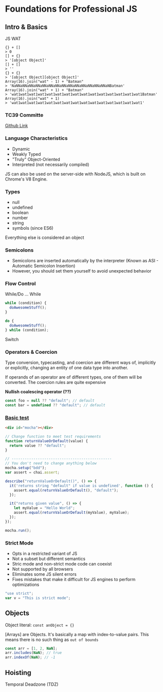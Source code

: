 # Foundations for Professional JS

## Intro & Basics

JS WAT

```
{} + []
> 0
[] + {}
> '[object Object]'
[] + []
> ''
{} + {}
> '[object Object][object Object]'
Array(16).join("wat" - 1) + "Batman"
> 'NaNNaNNaNNaNNaNNaNNaNNaNNaNNaNNaNNaNNaNNaNNaNBatman'
Array(16).join("wat" + 1) + "Batman"
> 'wat1wat1wat1wat1wat1wat1wat1wat1wat1wat1wat1wat1wat1wat1wat1Batman'
Array(16).join("wat" + 1)
> 'wat1wat1wat1wat1wat1wat1wat1wat1wat1wat1wat1wat1wat1wat1wat1'
```

### TC39 Committe

[Github Link](https://github.com/tc39/proposals)

### Language Characteristics

- Dynamic
- Weakly Typed
- "Truly" Object-Oriented
- Interpreted (not necessarily compiled)

JS can also be used on the server-side with NodeJS, which is built on Chrome's V8 Engine.

### Types

- null
- undefined
- boolean
- number
- string
- symbols (since ES6)

Everything else is considered an object

### Semicolons

- Semicolons are inserted automatically by the interpreter (Known as ASI - Automatic Semicolon Insertion)
- However, you should set them yourself to avoid unexpected behavior

### Flow Control

While/Do ... While

```js
while (condition) {
  doAwesomeStuff();
}

do {
  doAwesomeStuff();
} while (condition);
```

Switch

### Operators & Coercion

Type conversion, typecasting, and coercion are different ways of, implicitly or explicitly, changing an entity of one data type into another.

If operands of an operator are of different types, one of them will be converted. The coercion rules are quite expensive

**Nullish coalescing operator (??)**

```js
const foo = null ?? "default"; // default
const bar = undefined ?? "default"; // default
```

### [Basic test](https://codepen.io/enpayne/pen/dJMGjL)

```html
<div id="mocha"></div>
```

```js
// Change function to meet test requirements
function returnValueOrDefault(value) {
  return value ?? "default";
}

// ----------------------------------------------
// You don't need to change anything below
mocha.setup("bdd");
var assert = chai.assert;

describe("returnValueOrDefault()", () => {
  it('returns string "default" if value is undefined', function () {
    assert.equal(returnValueOrDefault(), "default");
  });

  it("returns given value", () => {
    let myValue = "Hello World";
    assert.equal(returnValueOrDefault(myValue), myValue);
  });
});

mocha.run();
```

### Strict Mode

- Opts in a restricted variant of JS
- Not a subset but different semantics
- Stric mode and non-strict mode code can coexist
- Not supported by all browsers
- Eliminates some JS silent errors
- Fixes mistakes that make it difficult for JS engines to perform optimizations

```js
"use strict";
var v = "This is strict mode";
```

## Objects

Object literal: `const anObject = {}`

[Arrays] are Objects. It's basically a map with index-to-value pairs. This means there is no such thing as `out of bounds`

```js
const arr = [1, 2, NaN];
arr.includes(NaN); // true
arr.indexOf(NaN); // -1
```

## Hoisting

Temporal Deadzone (TDZ)
